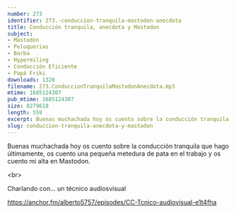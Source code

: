 ```yaml
---
number: 273
identifier: 273.-conduccion-tranquila-mastodon-anecdota
title: Conducción tranquila, anecdota y Mastodon
subject:
- Mastodon
- Peluquerias
- Barba
- Hypermiling
- Conducción Eficiente
- Papá Friki
downloads: 1328
filename: 273.ConduccionTranquilaMastodonAnecdota.mp3
mtime: 1685124307
pub_mtime: 1685124307
size: 8279618
length: 559
excerpt: Buenas muchachada hoy os cuento sobre la conducción tranquila que hago ultimamente, os cuento una pequeña metedura de pata en el trabajo y os cuento mi alta en Mastodon.
slug: conduccion-tranquila-anecdota-y-mastodon
---
```

Buenas muchachada hoy os cuento sobre la conducción tranquila que hago últimamente, os cuento una pequeña metedura de pata en el trabajo y os cuento mi alta en Mastodon.

\<br\>

Charlando con... un técnico audiosvisual

https://anchor.fm/alberto5757/episodes/CC-Tcnico-audiovisual-e1t4fha